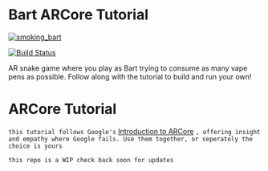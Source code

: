 # Bart ARCore Tutorial

[![smoking_bart](https://imgur.com/vEdvE4I.gif)](http://nicodaunt.com)

[![Build Status](https://travis-ci.org/joemccann/dillinger.svg?branch=master)](https://travis-ci.org/joemccann/dillinger)

AR snake game where you play as Bart trying to consume as many vape pens as possible. Follow along with the tutorial to build and run your own!


# ARCore Tutorial

`this tutorial follows Google's` [Introduction to ARCore](https://codelabs.developers.google.com/codelabs/arcore-intro/index.html) `, offering insight and empathy where Google fails. Use them together, or seperately the choice is yours`


```
this repo is a WIP check back soon for updates
```

